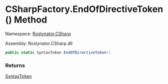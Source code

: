 # CSharpFactory\.EndOfDirectiveToken\(\) Method

Namespace: [Roslynator.CSharp](../../README.md)

Assembly: Roslynator\.CSharp\.dll

```csharp
public static SyntaxToken EndOfDirectiveToken()
```

### Returns

[SyntaxToken](https://docs.microsoft.com/en-us/dotnet/api/microsoft.codeanalysis.syntaxtoken)

